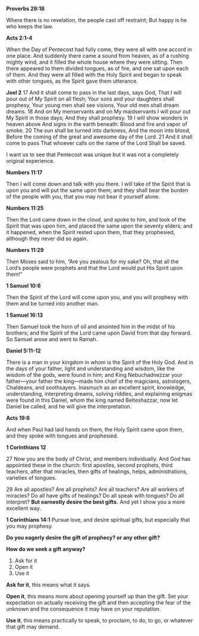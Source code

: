 **Proverbs 29:18**

Where there is no revelation, the people cast off restraint; But happy is he who keeps the law.

**Acts 2:1-4**

When the Day of Pentecost had fully come, they were all with one accord in one place. And suddenly there came a sound from heaven, as of a rushing mighty wind, and it filled the whole house where they were sitting. Then there appeared to them divided tongues, as of fire, and one sat upon each of them. And they were all filled with the Holy Spirit and began to speak with other tongues, as the Spirit gave them utterance.

**Joel 2**
17 And it shall come to pass in the last days, says God,
That I will pour out of My Spirit on all flesh;
Your sons and your daughters shall prophesy,
Your young men shall see visions,
Your old men shall dream dreams.
18 And on My menservants and on My maidservants
I will pour out My Spirit in those days;
And they shall prophesy.
19 I will show wonders in heaven above
And signs in the earth beneath:
Blood and fire and vapor of smoke.
20 The sun shall be turned into darkness,
And the moon into blood,
Before the coming of the great and awesome day of the Lord.
21 And it shall come to pass
That whoever calls on the name of the Lord
Shall be saved.

I want us to see that Pentecost was unique but it was not a completely original experience.

**Numbers 11:17**

Then I will come down and talk with you there. I will take of the Spirit that is upon you and will put the same upon them; and they shall bear the burden of the people with you, that you may not bear it yourself alone.

**Numbers 11:25**

Then the Lord came down in the cloud, and spoke to him, and took of the Spirit that was upon him, and placed the same upon the seventy elders; and it happened, when the Spirit rested upon them, that they prophesied, although they never did so again.

**Numbers 11:29**

Then Moses said to him, “Are you zealous for my sake? Oh, that all the Lord’s people were prophets and that the Lord would put His Spirit upon them!”

**1 Samuel 10:6**

Then the Spirit of the Lord will come upon you, and you will prophesy with them and be turned into another man.

**1 Samuel 16:13**

Then Samuel took the horn of oil and anointed him in the midst of his brothers; and the Spirit of the Lord came upon David from that day forward. So Samuel arose and went to Ramah.

**Daniel 5:11-12**

There is a man in your kingdom in whom is the Spirit of the Holy God. And in the days of your father, light and understanding and wisdom, like the wisdom of the gods, were found in him; and King Nebuchadnezzar your father—your father the king—made him chief of the magicians, astrologers, Chaldeans, and soothsayers. Inasmuch as an excellent spirit, knowledge, understanding, interpreting dreams, solving riddles, and explaining enigmas were found in this Daniel, whom the king named Belteshazzar, now let Daniel be called, and he will give the interpretation.

**Acts 19:6**

And when Paul had laid hands on them, the Holy Spirit came upon them, and they spoke with tongues and prophesied.

**1 Corinthians 12**

27 Now you are the body of Christ, and members individually. And God has appointed these in the church: first apostles, second prophets, third teachers, after that miracles, then gifts of healings, helps, administrations, varieties of tongues.

29 Are all apostles? Are all prophets? Are all teachers? Are all workers of miracles? Do all have gifts of healings? Do all speak with tongues? Do all interpret? **But earnestly desire the best gifts.** And yet I show you a more excellent way.

**1 Corinthians 14:1**
Pursue love, and desire spiritual gifts, but especially that you may prophesy.

**Do you eagerly desire the gift of prophecy? or any other gift?**

**How do we seek a gift anyway?**
1. Ask for it
2. Open it
3. Use it

**Ask for it**, this means what it says.

**Open it**, this means more about opening yourself up than the gift. Set your expectation on actually receiving the gift and then accepting the fear of the unknown and the consequence it may have on your reputation.

**Use it**, this means practically to speak, to proclaim, to do, to go, or whatever that gift may demand.